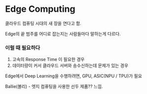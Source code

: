 # Edge Computing

클라우드 컴퓨팅 시대의 새 장을 연다고 함.

Edge의 끝 범주를 어디로 잡는지는 사람들마다 말하는게 다르다.

### 이럴 때 필요하다

1. 고속의 Response Time 이 필요한 경우
2. 데이터량이 커서 클라우드 서버와 송수신하는데 문제가 있는 경우

Edge에서 Deep Learning을 수행하려면, GPU, ASIC(NPU / TPU)가 필요

Ballie(볼리) - 엣지 컴퓨팅을 사용한 선두 제품?? 느낌.